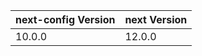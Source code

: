 | next-config Version | next Version |
| ------------------- | ------------ |
| 10.0.0              | 12.0.0       |
